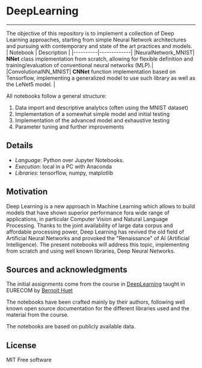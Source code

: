 # DeepLearning
----------
The objective of this repository is to implement a collection of Deep Learning approaches, starting from simple Neural Network architectures and pursuing with contemporary and state of the art practices and models.  
| Notebook | Description |
|----------|-------------|
|NeuralNetwork_MNIST| **NNet** class implementation from scratch, allowing for flexible definition and training/evaluation of conventional neural networks (MLP).|
|ConvolutionalNN_MNIST| **CNNet** function implementation based on Tensorflow, implementing a generalized model to use such library as well as the LeNet5 model. |

All notebooks follow a general structure:
1. Data import and descriptive analytics (often using the MNIST dataset)
2. Implementation of a somewhat simple model and initial testing
3. Implementation of the advanced model and exhaustive testing
4. Parameter tuning and further improvements

## Details
* _Language_: Python over Jupyter Notebooks.
* _Execution_: local in a PC with Anaconda
* _Libraries_: tensorflow, numpy, matplotlib

## Motivation
Deep Learning is a new approach in Machine Learning which allows to build models that have shown superior performance fora wide range of applications, in particular Computer Vision and Natural Language Processing. Thanks to the joint availability of large data corpus and affordable processing power, Deep Learning has revived the old field  of Artificial Neural Networks and provoked the "Renaissance" of AI (Artificial Intelligence).  The present notebooks will address this topic, implementing from scratch and using well known libraries, Deep Neural Networks.

## Sources and acknowledgments
The initial assignments come from the course in [DeepLearning](www.eurecom.fr/en/course/DeepLearning-2018Spring) taught in EURECOM by [Bernoit Huet](http://www.eurecom.fr/~huet/)

The notebooks have been crafted mainly by their authors, following well known open source documentation for the different libraries used and the material from the course.

The notebooks are based on publicly available data.

## License
MIT Free software